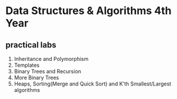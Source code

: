 # Data Structures & Algorithms 4th Year
## practical labs 
1. Inheritance and Polymorphism
2. Templates
3. Binary Trees and Recursion
4. More Binary Trees
5. Heaps, Sorting(Merge and Quick Sort) and K'th Smallest/Largest algorithms


